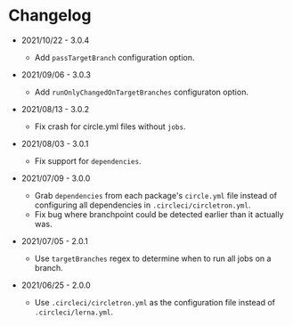 # Changelog

- 2021/10/22 - 3.0.4

  - Add `passTargetBranch` configuration option.

- 2021/09/06 - 3.0.3

  - Add `runOnlyChangedOnTargetBranches` configuraton option.

- 2021/08/13 - 3.0.2

  - Fix crash for circle.yml files without `jobs`.

- 2021/08/03 - 3.0.1

  - Fix support for `dependencies`.

- 2021/07/09 - 3.0.0

  - Grab `dependencies` from each package's `circle.yml` file instead of configuring all dependencies in `.circleci/circletron.yml`.
  - Fix bug where branchpoint could be detected earlier than it actually was.

- 2021/07/05 - 2.0.1

  - Use `targetBranches` regex to determine when to run all jobs on a branch.

- 2021/06/25 - 2.0.0

  - Use `.circleci/circletron.yml` as the configuration file instead of `.circleci/lerna.yml`.

